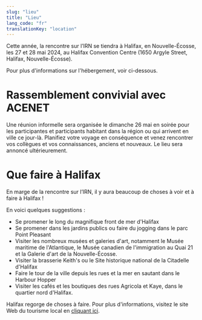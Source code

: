 ```yaml
---
slug: "lieu"
title: "Lieu"
lang_code: "fr"
translationKey: "location"
---
```


Cette année, la rencontre sur l’IRN se tiendra à Halifax, en Nouvelle-Écosse, les 27 et 28 mai 2024, au Halifax Convention Centre (1650 Argyle Street, Halifax, Nouvelle-Écosse). 

Pour plus d'informations sur l'hébergement, voir ci-dessous. 

# Rassemblement convivial avec ACENET 

Une réunion informelle sera organisée le dimanche 26 mai en soirée pour les participantes et participants habitant dans la région ou qui arrivent en ville ce jour-là. Planifiez votre voyage en conséquence et venez rencontrer vos collègues et vos connaissances, anciens et nouveaux. Le lieu sera annoncé ultérieurement. 

# Que faire à Halifax 

En marge de la rencontre sur l’IRN, il y aura beaucoup de choses à voir et à faire à Halifax !  

En voici quelques suggestions : 
* Se promener le long du magnifique front de mer d'Halifax 
* Se promener dans les jardins publics ou faire du jogging dans le parc Point Pleasant 
* Visiter les nombreux musées et galeries d'art, notamment le Musée maritime de l'Atlantique, le Musée canadien de l'immigration au Quai 21 et la Galerie d'art de la Nouvelle-Écosse. 
* Visiter la brasserie Keith's ou le Site historique national de la Citadelle d'Halifax 
* Faire le tour de la ville depuis les rues et la mer en sautant dans le Harbour Hopper 
* Visiter les cafés et les boutiques des rues Agricola et Kaye, dans le quartier nord d'Halifax. 

Halifax regorge de choses à faire. Pour plus d'informations, visitez le site Web du tourisme local en [cliquant ici](https://www.novascotia.com/trip-ideas/stories/perfect-one-three-day-halifax-itinerary). 